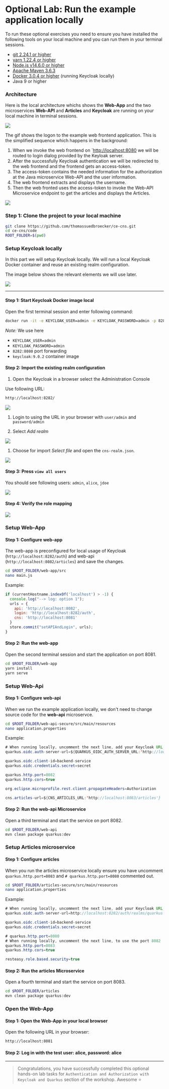 # Optional Lab: Run the example application locally

To run these optional exercises you need to ensure you have installed the following tools on your local machine and you can run them in your terminal sessions.

* [git 2.24.1 or higher](https://git-scm.com/book/en/v2/Getting-Started-Installing-Git)
* [yarn 1.22.4 or higher](https://yarnpkg.com)
* [Node.js v14.6.0 or higher](https://nodejs.org/en/)
* [Apache Maven 3.6.3](https://maven.apache.org/ref/3.6.3/maven-embedder/cli.html)
* [Docker 3.0.4 or higher](https://www.docker.com/products/docker-desktop) (running Keycloak locally)
* Java 9 or higher

### Architecture

Here is the local architecture whichs shows the **Web-App** and the two microservices **Web-API** and **Articles** and **Keycloak** are running on your local machine in terminal sessions.

![](../images/cns-ce-architecture-local.png)

The gif shows the logon to the example web frontend application. This is the simplified sequence which happens in the background:

1. When we invoke the web frontend on `<http://localhost:8080> we will be routed to login dialog provided by the Keyloak server.
2. After the successfully Keycloak authentication we will be redirected to the web frontend and the frontend gets an access-token.
3. The access-token contains the needed information for the authorization at the Java microservice Web-API and the user information.
4. The web frontend extracts and displays the username.
5. Then the web fronted uses the access-token to invoke the Web-API Microservice endpoint to get the articles and displays the Articles.

![](../images/application-sample.gif)


### Step 1: Clone the project to your local machine

```sh
git clone https://github.com/thomassuedbroecker/ce-cns.git
cd ce-cns/code
ROOT_FOLDER=$(pwd)
```

### **Setup Keycloak locally**

In this part we will setup Keycloak locally. We will run a local Keycloak Docker container and reuse an existing realm configuration.

The image below shows the relevant elements we will use later.

![](../images/keycloak-content.png)

---

#### Step 1: Start Keycloak Docker image local

Open the first terminal session and enter following command:

```sh
docker run -it -e KEYCLOAK_USER=admin -e KEYCLOAK_PASSWORD=admin -p 8282:8080 jboss/keycloak:9.0.2
```

_Note:_ We use here

  * `KEYCLOAK_USER=admin`
  * `KEYCLOAK_PASSWORD=admin`
  * `8282:8080` port forwarding
  * `keycloak:9.0.2` container image

#### Step 2: Import the existing realm configuration

1. Open the Keycloak in a browser select the Administration Console

  Use following URL:

  ```sh
  http://localhost:8282/
  ```

  ![](../images/keycloak-setup-01.png)

1. Login to using the URL in your browser with `user/admin` and `password/admin`

1. Select _Add realm_

  ![](../images/keycloak-setup-02.png)

1. Choose for import _Select file_ and open the `cns-realm.json`.

  ![](../images/keycloak-setup-03.png)

#### Step 3: Press `view all users`

You should see following users: `admin`, `alice`, `jdoe`

![](../images/keycloak-users.png)

#### Step 4: Verify the role mapping

![](../images/keycloak-user.png)

### **Setup Web-App**

#### Step 1: Configure web-app

The web-app is preconfigured for local usage of Keycloak (`http://localhost:8282/auth`) and web-api (`http://localhost:8082/articles`) and save the changes.

```sh
cd $ROOT_FOLDER/web-app/src
nano main.js
```

Example:

```JavaScript
if (currentHostname.indexOf('localhost') > -1) {
  console.log("--> log: option 1");
  urls = {
    api: 'http://localhost:8082',
    login: 'http://localhost:8282/auth',
    cns: 'http://localhost:8081'
  }
  store.commit("setAPIAndLogin", urls);
}
```

#### Step 2: Run the web-app

Open the second terminal session and start the application on port 8081.

```sh
cd $ROOT_FOLDER/web-app
yarn install
yarn serve
```

### **Setup Web-Api**

#### Step 1: Configure web-api

When we run the example application locally, we don't need to change source code for the **web-api** microservce.

```sh
cd $ROOT_FOLDER/web-api-secure/src/main/resources
nano application.properties
```

Example:

```Java
# When running locally, uncomment the next line, add your Keycloak URL, must end on '/auth/realms/quarkus'
quarkus.oidc.auth-server-url=${QUARKUS_OIDC_AUTH_SERVER_URL:'http://localhost:8282/auth/realms/quarkus'}

quarkus.oidc.client-id=backend-service
quarkus.oidc.credentials.secret=secret

quarkus.http.port=8082
quarkus.http.cors=true

org.eclipse.microprofile.rest.client.propagateHeaders=Authorization

cns.articles-url=${CNS_ARTICLES_URL:'http://localhost:8083/articles'}
```

#### Step 2: Run the web-api Microservice

Open a third terminal and start the service on port 8082.

```sh
cd $ROOT_FOLDER/web-api
mvn clean package quarkus:dev
```

### **Setup Articles microservice**

#### Step 1: Configure articles 

When you run the articles microservice locally ensure you have uncomment `quarkus.http.port=8083` and `# quarkus.http.port=8080` commented out.

```sh
cd $ROOT_FOLDER/articles-secure/src/main/resources
nano application.properties
```

Example:

```Java
# When running locally, uncomment the next line, add your Keycloak URL, must end on '/auth/realms/quarkus'
quarkus.oidc.auth-server-url=http://localhost:8282/auth/realms/quarkus

quarkus.oidc.client-id=backend-service
quarkus.oidc.credentials.secret=secret

# quarkus.http.port=8080
# When running locally, uncomment the next line, to use the port 8082
quarkus.http.port=8083
quarkus.http.cors=true

resteasy.role.based.security=true
```

#### Step 2: Run the articles Microservice

Open a fourth terminal and start the service on port 8083.

```sh
cd $ROOT_FOLDER/articles
mvn clean package quarkus:dev
```

### Open the Web-App

#### Step 1: Open the Web-App in your local browser

Open the following URL in your browser:

```sh
http://localhost:8081
```

#### Step 2: Log in with the test user: alice, password: alice

---

> Congratulations, you have successfully completed this optional hands-on lab tasks for `Authentication and Authorization with Keycloak and Quarkus` section of the workshop. Awesome :star:
